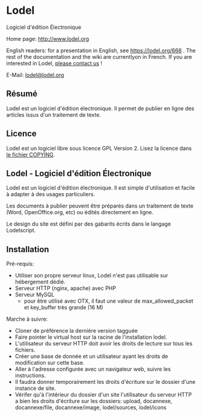 Lodel
=====

Logiciel d'édition Électronique

Home page: http://www.lodel.org

English readers: for a presentation in English, see https://lodel.org/666 . The rest of the documentation and the wiki are currentlyon in French. If you are interested in Lodel, [please contact us](lodel@lodel.org) !  
    
E-Mail: lodel@lodel.org

Résumé
-------

Lodel est un logiciel d'édition électronique. Il permet de publier en ligne des articles issus d'un traitement de texte.


Licence
-------

Lodel est un logiciel libre sous licence GPL Version 2. Lisez la licence dans [le fichier COPYING](https://github.com/OpenEdition/lodel/blob/master/COPYING).


Lodel - Logiciel d'édition Électronique
----------------------------------------

Lodel est un logiciel d'édition électronique. Il est simple d'utilisation et
facile à adapter à des usages particuliers.

Les documents à publier peuvent être préparés dans un traitement de texte (Word,
OpenOffice.org, etc) ou édités directement en ligne.

Le design du site est défini par des gabarits écrits dans le langage Lodelscript.

Installation
------------

Pré-requis:
  - Utiliser son propre serveur linux, Lodel n'est pas utilisable sur hébergement dédié.
  - Serveur HTTP (nginx, apache) avec PHP
  - Serveur MySQL
    - pour être utilisé avec OTX, il faut une valeur de max_allowed_packet et key_buffer très grande (16 M)


Marche à suivre:
  - Cloner de préférence la dernière version tagguée
  - Faire pointer le virtual host sur la racine de l'installation lodel.
  - L'utilisateur du serveur HTTP doit avoir les droits de lecture sur tous les fichiers.
  - Créer une base de donnée et un utilisateur ayant les droits de modification sur cette base.
  - Aller à l'adresse configurée avec un navigateur web, suivre les instructions.
  - Il faudra donner temporairement les droits d'écriture sur le dossier d'une instance de site.
  - Vérifer qu'à l'intérieur du dossier d'un site l'utilisateur du serveur HTTP a bien les droits d'écriture sur les dossiers:
      upload, docannexe, docannexe/file, docannexe/image, lodel/sources, lodel/icons
